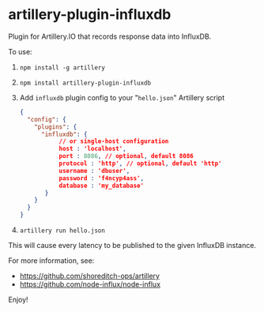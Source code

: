 # artillery-plugin-influxdb
Plugin for Artillery.IO that records response data into InfluxDB.

To use:

1. `npm install -g artillery`
2. `npm install artillery-plugin-influxdb`
3. Add `influxdb` plugin config to your "`hello.json`" Artillery script

    ```json
    {
      "config": {
        "plugins": {
          "influxdb": {
               // or single-host configuration
               host : 'localhost',
               port : 8086, // optional, default 8086
               protocol : 'http', // optional, default 'http'
               username : 'dbuser',
               password : 'f4ncyp4ass',
               database : 'my_database'
           }
        }
      }
    }
    ```

4. `artillery run hello.json`

This will cause every latency to be published to the given InfluxDB instance.

For more information, see:

* https://github.com/shoreditch-ops/artillery
* https://github.com/node-influx/node-influx

Enjoy!
